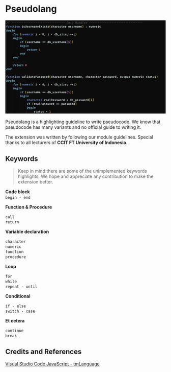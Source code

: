 # Pseudolang

![sample](./assets/sample.png)

Pseudolang is a highlighting guideline to write pseudocode. We know that pseudocode has many variants and no official guide to writing it.

The extension was written by following our module guidelines. Special thanks to all lecturers of **CCIT FT University of Indonesia**.

## Keywords
>Keep in mind there are some of the unimplemented keywords highlights. We hope and appreciate any contribution to make the extension better.

**Code block**  
`begin - end`  

**Function & Procedure**  
```
call
return
```

**Variable declaration**  
```
character
numeric
function
procedure
```

**Loop**  
```
for
while
repeat - until
```

**Conditional**  
```
if - else
switch - case
```

**Et cetera**  
```
continue
break
```

## Credits and References
[Visual Studio Code JavaScript - tmLanguage](https://github.com/microsoft/vscode/blob/master/extensions/javascript/syntaxes/JavaScript.tmLanguage.json)